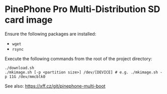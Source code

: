 # PinePhone Pro Multi-Distribution SD card image

Ensure the following packages are installed:

* `wget`
* `rsync`

Execute the following commands from the root of the project directory:

```shell
./download.sh
./mkimage.sh [-p <partition size>] /dev/[DEVICE] # e.g. ./mkimage.sh -p 11G /dev/mmcblk0
```

See also: https://xff.cz/git/pinephone-multi-boot
